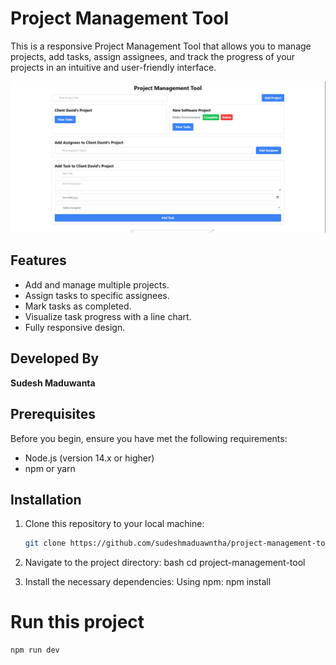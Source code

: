 # Project Management Tool

This is a responsive Project Management Tool that allows you to manage projects, add tasks, assign assignees, and track the progress of your projects in an intuitive and user-friendly interface.

![Project Management Tool](./project-management-tool/src/assets/image.png)

## Features

- Add and manage multiple projects.
- Assign tasks to specific assignees.
- Mark tasks as completed.
- Visualize task progress with a line chart.
- Fully responsive design.

## Developed By

**Sudesh Maduwanta**

## Prerequisites

Before you begin, ensure you have met the following requirements:

- Node.js (version 14.x or higher)
- npm or yarn

## Installation

1. Clone this repository to your local machine:

   ```bash
   git clone https://github.com/sudeshmaduawntha/project-management-tool.git

2. Navigate to the project directory:
bash
    cd project-management-tool

3. Install the necessary dependencies:
Using npm:
    npm install

# Run this project
    npm run dev

    
